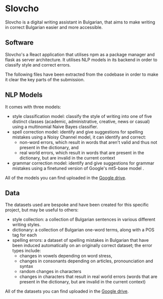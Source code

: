 # Slovcho

Slovcho is a digital writing assistant in Bulgarian, that aims to make writing in correct Bulgarian easier and more accessible.

## Software

Slovcho's a React application that utilises npm as a package manager and flask as server architecture. It utilises NLP models in its backend in order to classify style and correct errors.

The following files have been extracted from the codebase in order to make it clear the key parts of the submission.

## NLP Models

It comes with three models:
- style classification model: classify the style of writing into one of five distinct classes (academic, administrative, creative, news or casual) using a multinomial Naive Bayes classifier.
- spell correction model: identify and give suggestions for spelling mistakes using a Noisy Channel model, it can identify and correct:
  - non-word errors, which result in words that aren't valid and thus not present in the dictionary, and
  - real world errors, which result in words that are present in the dictionary, but are invalid in the current context
- grammar correction model: identify and give suggestions for grammar mistakes using a finetuned version of Google's mt5-base model .

All of the models you can find uploaded in the [Google drive](https://drive.google.com/drive/folders/1vaJTNxh-6OFIuDHzjt4n67m4qq-ajCTd?usp=sharing).

## Data

The datasets used are bespoke and have been created for this specific project, but may be useful to others:
- style collection: a collection of Bulgarian sentences in various different writing styles.
- dictionary: a collection of Bulgarian one-word terms, along with a POS tag for each
- spelling errors: a dataset of spelling mistakes in Bulgarian that have been induced automatically on an originally correct dataset; the error types include:
  - changes in vowels depending on word stress,
  - changes in consonants depending on articles, pronounciation and syntax
  - random changes in characters
  - changes in characters that result in real world errors (words that are present in the dictionary, but are invalid in the current context)

All of the datasets you can find uploaded in the [Google drive](https://drive.google.com/drive/folders/1c_cdidKvW-kMg51Q0-lHWNocDRIlYnTo?usp=sharing).